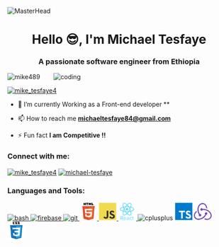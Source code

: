 ![MasterHead](https://lh3.googleusercontent.com/fife/ALs6j_F6yn9AcEWRVNhTaA90eYYPIytXTYH5BwwAeuqFrlcmLoq5ZYp0gqTPsC9vr91cK84UTMEeFBjO9b2S0OpC9qhpYmsGPMRO2Gsdciyp3dtaABeNU_5Jmaz_5il7BiMOx9_YL_th0TvWbeZ-3Of7Gu-EZxy75qnahFR8LMbrdFbdrQo6QBf6fTWCIzf8FLTFOKoTXo27A_jOGF81t9wBDeFHlydifHcCkyEwau9wW43kddSEi0JqcpfgJWrEP0ttMVatTqo9mQQ9fMNsNVDNlzWZzHSUeBZ-1k0dr8iNn-Ks2jTFPzzpJKiNC64s_iKmGarWdQz2sjiU_ZB0_I175VbUX4jnzddE2OiVqZSzcgELHVflv-8BkLfVliSUsT4C1lUpgWR-IwSuNsCULub34veFau6j4eHqOHVov9fuWWZKaoe18sNG5cplWe2SWPF7tXvp-MxDXdMNQQDxDLaYZkbZSyC6LqpJKhp38oSZFzVG39NFRuHb0uRj8ILUwifeVJtcgx14P-Di95Q97FD8sIsODeZBeneLGcqBC1-eotcApEmSzJzBwWkKM8qRnUQ6BxfO_4QJO6wVPGWTwU_WXSuUy_VPrxBfkZh354T1egvJRtivjK8Jt3tFf5P1kzQ8v1ftMFzdHJESn6OC_znSUyDL9pyKQUV2_uguQGcrs796eI5myY1CSItNteHTqPTFAOE8qJYNJUi8IwVWxH2gppteH2_coF3Gm-NLTd191gEfihlEzG341ADyB4gV2aI7nIgvxu8IrBQcVuJa0InSxzmBjAb6KFOOrUEHW_Ki8Tt5Q8AIQ4Pc6cVpWjPl_RpGCG_1k8FJr1ewkv2wLdz3cZNKT9RC0lWjaecyesLvn1-gY2Jk-wLvN4j8PYN086zf9Odt_ahHqzl58duqXRhy1n_KPca5T0FITDbs7XS7_X3R66H8YoqLu1XFGENavyygy6LXsokrfePXPWUCtD1AmdRoxNUCy3TApdQ2bq_Xltscgi4uHtIL5SBzXn5i7pUdK26BITpdWBczwIZxmdtF_FqMO0sVrJ-BrIXtz-N_fZuzSMhJXGIibq79zfq8VZZs-UKiSY2tFU_sv5J18QBmyp8KPpm4RN3vWNfk2c-5ykqo_h8v0foswvWl1GufLr0mk_oYDOtZeAuIdPgoM0XmP-1mwsFnU0I6pON503FptozNzZbjjgZmVlXj7b81gTn1tyf778RE8DloYjhkhp7DYrkc-tRZ68iGbARw5rADJEf0gVgXBf4Ek4r9qOUAYobFn4-w8ybt662cJg7lURxhd0gmXyWWcIwSzTpDiT0GPqgIIezZ2fjT_AW2SOKAtxmPfhwRFi94Arpl4-lbrJdaPZAn_qErYRhTnZSlf7EkJOFY2wifZhIpFvGGu0SuGqjbio1RlQGO7fnLDQRmC7FFbg6uafHjXvtC91RycfV0bdzw0ugSyTIEQYZkTSjJfL-AAWxneMjeAOGzhq0Ci9zBT3bKZ05hHSyjpiFa4TQH46LHcIxoZLGEzUeikCrH3_OR8H9H9oQMb3Gv6CnkvusDPRYxHLSnOXN_ngPFg_G4xWKO7WTw-na9YuzfPJK1PCYK7OMj6EoJGiz09HsUQRrYOaZ3zLY13LcaxSokvcJEGQi-qI4Dss4sJV0D0puBJG8tCsDEbYi3B-VLF0LfnKq9AsgX8fvRJLPKezd_OTtTmMx1iRMnhv-4et2Ucbv1R7D7wDPiTW2nOk2OmBtnVrjMTQmBYghKN7fve7uHAyHKjYsm2Hvj5kimAgwpS6kNxWP0PbK4GZ12hNLUDD4wcdYMEGEV7OI8-29HnR0M_Zh5zMOO2ntxXamFsJ90XZHszG9IrOPSu8ZirJd-0uNpNsAbZUQShpv80brweFvJzqId7SfghgVIdhBrEPo2EWv-wfX7A1gDTTFAfGeEDMEY8Mt7syjSFNUuT7fLM-Xefl4a5Qw2AS-f8ffR4keX3EuDj9mWXKfQ2pAZEGGTiDb4cOSGRFYJPKXCq7K39RXiAjRdTYrIIjN67Tn0sXHs8zzmmEpNwNZV26KgIR-pX94CHJm1Fvha9hPSoEKbthD_Maqu36D6rm-_p3gIkoUyxRxlKRW0nWdrnewuXktNc_x6UySlFZhLtPjpCMSr17S_-MjmkhSmokA28i4NgXjy-SdaaWEVLyPxvAHYJ-x_cijIGZv-cMUdnY7mPnEcyfyJxzzPelSr2i0JGwOICRkw5jjP1uBk6cgeSCdRGjqEWzPmImyZbIwQGNPYOWJx1ASh-zCRkPSrbmmrZhH7Jx_D1hW8pplLyMJQ_Yd4BMOvKvGtVK-3Ve-WpniJnw96XGj0FLVyzapzYDpAKgGV3sismaOSPr1cbrkOk2pjp8tqRUt18WA1TQT9lMwena6xtCmRmPHnVc_v8fZYM_IwD2lt7CDbkVs7kj-yXaNDEvZfeDfbT3l3nxyiVP5VU9V6l39hG3vEAWCDc5mqqy4fqfttWi9sp4Qs5dD_spYPfqN1x87ZpnlQUcHk-FTbAF3XXwfA5RC88DtctaNvSKVrSGEAZi2jx7HcQNOtU82N2dLgUfJw_H7ALG7XjLEkvS_48Bk9ZA8g4BvFPGiPTYD6LyGmJ5XMEfAkfFBbuh9PJ99G9CmaQB4C-INCpNCzVo2-Fsn68Ncb6db9kimnUJWb1d0qlROXEiZGBteVJe6417BAgck2bAU5R7llH27tBc3CNjWOZRPjilBXf4BC_04xZfi_zN9RFBjlJdFyGqfa1xdwAAaoPLvzJ3e603fyHmA9No_RBnNEOcZTDUIniIaINcTgoyzSYpo7XWAmCC9KzUcrW9GSHSjSHK4oFg5_47MhmCCffyj9UUw2K-NCd0e0qWjkC7P0_GwD3DBNf6Cs0cJtPYmff713g1NJPpXvpXF1KxyodWJLhO43kUy9iY4AaLC6JlXt3it1n4TrTU6raHPjTcegqPdTMoMp8jdvkxCL6UdF7gIRuC6tdPEl1Yf-PqjqH79rMPe8GlGeh0hA6SfAXZMSTGDSFi7LLIvAFOAaEAmXxd8jMEe0VXY9kB9WVlfNKRlMbtRB_0vf_zYkcfLZ1cwiyhIE60QW9KVUoGxfCidZeD2VbJXUPIfAfLNpAucSfB1WNb1IEuYumE-db5Fe9QEHCxnsrxjrKgGDjK90us-II_X08qNwO8CpVc_oxoRGyabSjO08iolv_fy0THcsme6WfTuzl4w5LIvuc2_UWDhQvQiZpTNlIj9RNO1GX6-IAdBZptcDVDNUCf6JODizjkndXgY=s1175-w1175-h661-s-no?authuser=0)
<h1 align="center">Hello 😎, I'm Michael Tesfaye</h1>
<h3 align="center">A passionate software engineer from Ethiopia</h3>
<img align="right" alt="coding" width="400" src="https://miro.medium.com/max/1360/1*IRGHmiGsa16stedQvIaZfw.gif">

<p align="left"> <img src="https://komarev.com/ghpvc/?username=mike489&label=Profile%20views&color=0e75b6&style=flat" alt="mike489" /> </p>

<p align="left"> <a href="https://twitter.com/mike_tesfaye4" target="blank"><img src="https://img.shields.io/twitter/follow/mike_tesfaye4?logo=twitter&style=for-the-badge" alt="mike_tesfaye4" /></a> </p>

- 🌱 I’m currently Working as a Front-end developer **

- 📫 How to reach me **michaeltesfaye84@gmail.com**

- ⚡ Fun fact **I am Competitive !!**

<h3 align="left">Connect with me:</h3>
<p align="left">
<a href="https://twitter.com/mike_tesfaye4" target="blank"><img align="center" src="https://raw.githubusercontent.com/rahuldkjain/github-profile-readme-generator/master/src/images/icons/Social/twitter.svg" alt="mike_tesfaye4" height="30" width="40" /></a>
<a href="https://linkedin.com/in/michael-tesfaye-b12244235" target="blank"><img align="center" src="https://raw.githubusercontent.com/rahuldkjain/github-profile-readme-generator/master/src/images/icons/Social/linked-in-alt.svg" alt="michael-tesfaye" height="30" width="40" /></a>
</p>

<h3 align="left">Languages and Tools:</h3>
<p align="left"> <a href="https://www.gnu.org/software/bash/" target="_blank" rel="noreferrer"> <img src="https://www.vectorlogo.zone/logos/gnu_bash/gnu_bash-icon.svg" alt="bash" width="40" height="40"/> </a> <a href="https://www.w3schools.com/cpp/" target="_blank" rel="noreferrer">  <a href="https://firebase.google.com/" target="_blank" rel="noreferrer"> <img src="https://www.vectorlogo.zone/logos/firebase/firebase-icon.svg" alt="firebase" width="40" height="40"/> </a> <a href="https://git-scm.com/" target="_blank" rel="noreferrer"> <img src="https://www.vectorlogo.zone/logos/git-scm/git-scm-icon.svg" alt="git" width="40" height="40"/> </a> <a href="https://www.w3.org/html/" target="_blank" rel="noreferrer"> <img src="https://raw.githubusercontent.com/devicons/devicon/master/icons/html5/html5-original-wordmark.svg" alt="html5" width="40" height="40"/> </a> <a href="https://developer.mozilla.org/en-US/docs/Web/JavaScript" target="_blank" rel="noreferrer"> <img src="https://raw.githubusercontent.com/devicons/devicon/master/icons/javascript/javascript-original.svg" alt="javascript" width="40" height="40"/> </a> <a href="https://reactjs.org/" target="_blank" rel="noreferrer"> <img src="https://raw.githubusercontent.com/devicons/devicon/master/icons/react/react-original-wordmark.svg" alt="react" width="40" height="40"/> </a>
<img src="https://www.vectorlogo.zone/logos/tailwindcss/tailwindcss-icon.svg" alt="cplusplus" width="40" height="40"/> </a>
<img src="https://raw.githubusercontent.com/devicons/devicon/master/icons/typescript/typescript-original.svg" width="40" height="40"  target="_blank" rel="noreferrer" /> </a>
<img src="https://raw.githubusercontent.com/devicons/devicon/master/icons/redux/redux-original.svg" width="40" height="40" target="_blank" rel="noreferrer" />  </a>
<img src="https://raw.githubusercontent.com/devicons/devicon/master/icons/css3/css3-original-wordmark.svg" width="40" height="40" target="_blank" rel="noreferrer"/> </a>
</p>

<!-- <p><img align="left" src="https://github-readme-stats.vercel.app/api/top-langs?username=mike489&show_icons=true&locale=en&layout=compact" alt="mike489" /></p> -->


<!-- <p><img align="center" src="https://github-readme-streak-stats.herokuapp.com/?user=mike489&" alt="mike489" /></p> -->
